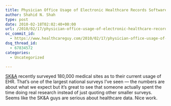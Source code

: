 ```yaml
---
title: Physician Office Usage of Electronic Healthcare Records Software
author: Shahid N. Shah
type: post
date: 2010-02-18T02:02:40+00:00
url: /2010/02/17/physician-office-usage-of-electronic-healthcare-records-software/
oc_commit_id:
  - https://www.healthcareguy.com/2010/02/17/physician-office-usage-of-electronic-healthcare-records-software/1478770549
dsq_thread_id:
  - 67834572
categories:
  - Uncategorized

---
```

[SK&A][1] recently surveyed 180,000 medical sites as to their current usage of EHR. That&#8217;s one of the largest national surveys I&#8217;ve seen &#8212; the numbers are about what we expect but it&#8217;s great to see that someone actually spent the time doing real research instead of just quoting other smaller surveys. Seems like the SK&A guys are serious about healthcare data. Nice work.

 [1]: http://www.skainfo.com/